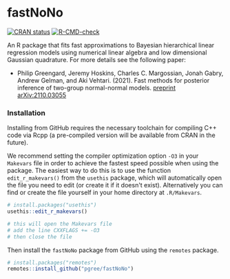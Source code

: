# fastNoNo

<!-- badges: start -->
[![CRAN status](https://www.r-pkg.org/badges/version/cmdstanr)](https://CRAN.R-project.org/package=fastNoNo)
[![R-CMD-check](https://github.com/pgree/fastNoNo/workflows/R-CMD-check/badge.svg)](https://github.com/pgree/fastNoNo/actions)
<!-- badges: end -->

An R package that fits fast approximations to Bayesian hierarchical linear
regression models using numerical linear algebra and low dimensional Gaussian
quadrature. For more details see the following paper:

* Philip Greengard, Jeremy Hoskins, Charles C. Margossian, Jonah Gabry, Andrew Gelman, and Aki Vehtari. (2021). Fast methods for posterior inference of two-group normal-normal models. [preprint arXiv:2110.03055](https://arxiv.org/abs/2110.03055)

### Installation

Installing from GitHub requires the necessary toolchain for compiling C++ code
via Rcpp (a pre-compiled version will be available from CRAN in the future). 

We recommend setting the compiler optimization option `-O3` in your `Makevars`
file in order to achieve the fastest speed possible when using the package. The
easiest way to do this is to use the function `edit_r_makevars()` from the
`usethis` package, which will automatically open the file you need to edit (or
create it if it doesn't exist). Alternatively you can find or create the file
yourself in your home directory at `.R/Makevars`.

```r
# install.packages("usethis")
usethis::edit_r_makevars()

# this will open the Makevars file
# add the line CXXFLAGS += -O3
# then close the file
```

Then install the `fastNoNo` package from GitHub using the `remotes` package. 

```r
# install.packages("remotes")
remotes::install_github("pgree/fastNoNo")
```
